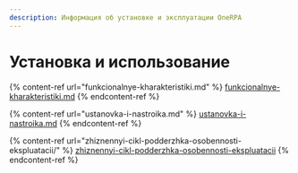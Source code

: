 ```yaml
---
description: Информация об установке и эксплуатации OneRPA
---
```


# Установка и использование

{% content-ref url="funkcionalnye-kharakteristiki.md" %}
[funkcionalnye-kharakteristiki.md](funkcionalnye-kharakteristiki.md)
{% endcontent-ref %}

{% content-ref url="ustanovka-i-nastroika.md" %}
[ustanovka-i-nastroika.md](ustanovka-i-nastroika.md)
{% endcontent-ref %}

{% content-ref url="zhiznennyi-cikl-podderzhka-osobennosti-ekspluatacii/" %}
[zhiznennyi-cikl-podderzhka-osobennosti-ekspluatacii](zhiznennyi-cikl-podderzhka-osobennosti-ekspluatacii/)
{% endcontent-ref %}
